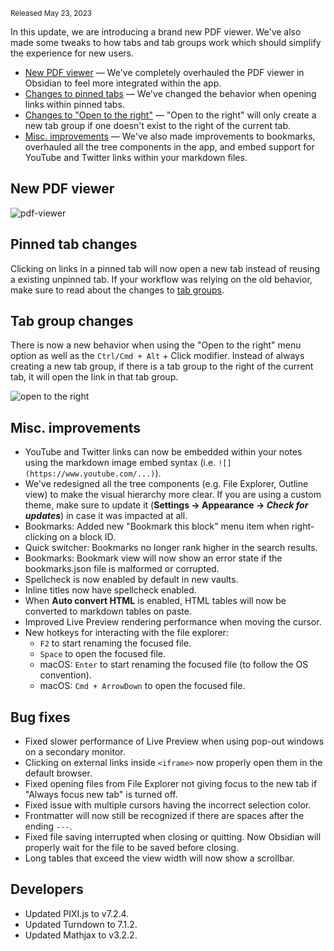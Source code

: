 <small>Released May 23, 2023</small>

In this update, we are introducing a brand new PDF viewer. We've also made some tweaks to how tabs and tab groups work which should simplify the experience for new users.

- [New PDF viewer](#new-pdf-viewer) — We've completely overhauled the PDF viewer in Obsidian to feel more integrated within the app.
- [Changes to pinned tabs](#pinned-tab-changes) — We've changed the behavior when opening links within pinned tabs.
- [Changes to "Open to the right"](#tab-group-changes) — "Open to the right" will only create a new tab group if one doesn't exist to the right of the current tab.
- [Misc. improvements](#misc-improvements) — We've also made improvements to bookmarks, overhauled all the tree components in the app, and embed support for YouTube and Twitter links within your markdown files.

## New PDF viewer

<img alt="pdf-viewer" src="https://github.com/obsidianmd/obsidian-help/assets/693981/2187e955-3c4c-436e-a590-b0623cab65e7">

## Pinned tab changes

Clicking on links in a pinned tab will now open a new tab instead of reusing a existing unpinned tab. If your workflow was relying on the old behavior, make sure to read about the changes to [tab groups](#tab-group-changes).

## Tab group changes

There is now a new behavior when using the "Open to the right" menu option as well as the `Ctrl/Cmd + Alt` + Click modifier. Instead of always creating a new tab group, if there is a tab group to the right of the current tab, it will open the link in that tab group.

![open to the right](https://github.com/obsidianmd/obsidian-help/assets/693981/949d55cd-1f93-480c-bbe4-c0ae9cf5cfdb)

## Misc. improvements

- YouTube and Twitter links can now be embedded within your notes using the markdown image embed syntax (i.e. `![](https://www.youtube.com/...)`).
- We've redesigned all the tree components (e.g. File Explorer, Outline view) to make the visual hierarchy more clear. If you are using a custom theme, make sure to update it (**Settings → Appearance → *Check for updates***) in case it was impacted at all.
- Bookmarks: Added new "Bookmark this block" menu item when right-clicking on a block ID.
- Quick switcher: Bookmarks no longer rank higher in the search results.
- Bookmarks: Bookmark view will now show an error state if the bookmarks.json file is malformed or corrupted.
- Spellcheck is now enabled by default in new vaults.
- Inline titles now have spellcheck enabled.
- When **Auto convert HTML** is enabled, HTML tables will now be converted to markdown tables on paste.
- Improved Live Preview rendering performance when moving the cursor.
- New hotkeys for interacting with the file explorer:
	- `F2` to start renaming the focused file.
	- `Space` to open the focused file.
	- macOS: `Enter` to start renaming the focused file (to follow the OS convention).
	- macOS: `Cmd + ArrowDown` to open the focused file.

## Bug fixes

- Fixed slower performance of Live Preview when using pop-out windows on a secondary monitor.
- Clicking on external links inside `<iframe>` now properly open them in the default browser.
- Fixed opening files from File Explorer not giving focus to the new tab if "Always focus new tab" is turned off.
- Fixed issue with multiple cursors having the incorrect selection color.
- Frontmatter will now still be recognized if there are spaces after the ending `---`.
- Fixed file saving interrupted when closing or quitting. Now Obsidian will properly wait for the file to be saved before closing.
- Long tables that exceed the view width will now show a scrollbar.

## Developers

- Updated PIXI.js to v7.2.4.
- Updated Turndown to 7.1.2.
- Updated Mathjax to v3.2.2.

